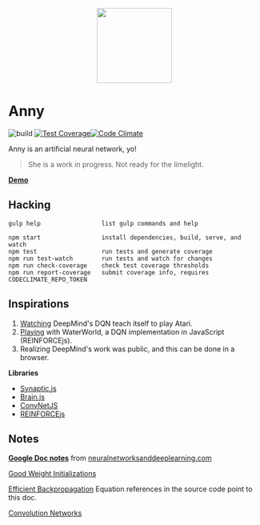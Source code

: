 <p align="center">
  <a href="http://levithomason.github.io/anny/">
    <img height="150" width="150" src="https://raw.githubusercontent.com/levithomason/anny/master/logo.png">
  </a>
</p>

Anny
====
![build](https://codeship.com/projects/e6501e60-0902-0133-c93c-7e3d949a1704/status?branch=master) [![Test Coverage](https://codeclimate.com/github/levithomason/anny/badges/coverage.svg)](https://codeclimate.com/github/levithomason/anny/coverage)[![Code Climate](https://codeclimate.com/github/levithomason/anny/badges/gpa.svg)](https://codeclimate.com/github/levithomason/anny)

Anny is an artificial neural network, yo!
>She is a work in progress.  Not ready for the limelight.

[**Demo**](http://levithomason.github.io/anny/)

## Hacking

```terminal
gulp help                 list gulp commands and help

npm start                 install dependencies, build, serve, and watch
npm test                  run tests and generate coverage
npm run test-watch        run tests and watch for changes
npm run check-coverage    check test coverage thresholds
npm run report-coverage   submit coverage info, requires CODECLIMATE_REPO_TOKEN
```

## Inspirations

1. [Watching](https://www.youtube.com/watch?v=EfGD2qveGdQ) DeepMind's DQN teach itself to play Atari.
2. [Playing](http://cs.stanford.edu/people/karpathy/reinforcejs/waterworld.html) with WaterWorld, a DQN implementation in JavaScript (REINFORCEjs).
3. Realizing DeepMind's work was public, and this can be done in a browser.

**Libraries**

- [Synaptic.js](https://github.com/cazala/synaptic)
- [Brain.js](https://github.com/cazala/synaptic)
- [ConvNetJS](https://github.com/karpathy/convnetjs)
- [REINFORCEjs](https://github.com/karpathy/reinforcejs)

## Notes

[**Google Doc notes**](https://docs.google.com/document/d/1h-G9qqp-xC_ykq-weEIjtk0IvXdmij3tCDRfP75BJUg/edit?usp=sharing) from [neuralnetworksanddeeplearning.com](http://neuralnetworksanddeeplearning.com/)

[Good Weight Initializations](https://plus.google.com/+SoumithChintala/posts/RZfdrRQWL6u)

[Efficient Backpropagation](http://yann.lecun.com/exdb/publis/pdf/lecun-98b.pdf) Equation references in the source code point to this doc.

[Convolution Networks](http://andrew.gibiansky.com/blog/machine-learning/convolutional-neural-networks/)

